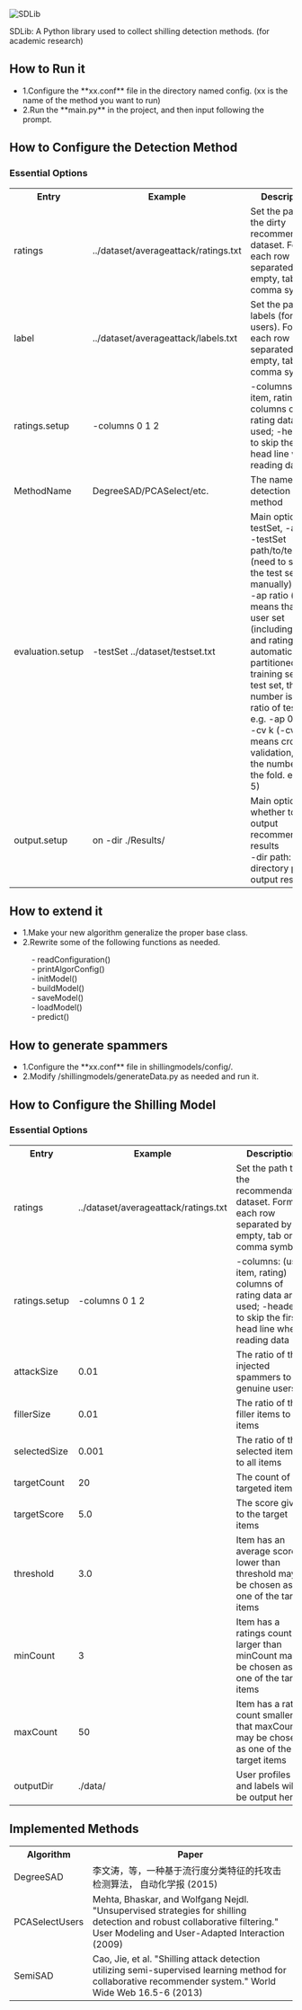 ![SDLib](http://i2.muimg.com/1949/a23f0509950f23f1.png)

SDLib: A Python library used to collect shilling detection methods. (for academic research)
<h2>How to Run it</h2>
<ul>
<li>1.Configure the **xx.conf** file in the directory named config. (xx is the name of the method you want to run)</li>
<li>2.Run the **main.py** in the project, and then input following the prompt.</li>
</ul>
<h2>How to Configure the Detection Method</h2>
<h3>Essential Options</h3>
<div>
 <table class="table table-hover table-bordered">
  <tr>
    <th width="12%" scope="col"> Entry</th>
    <th width="16%" class="conf" scope="col">Example</th>
    <th width="72%" class="conf" scope="col">Description</th>
  </tr>
  <tr>
    <td>ratings</td>
    <td>../dataset/averageattack/ratings.txt</td>
    <td>Set the path to the dirty recommendation dataset. Format: each row separated by empty, tab or comma symbol. </td>
  </tr>
 <tr>
    <td>label</td>
    <td>../dataset/averageattack/labels.txt</td>
    <td>Set the path to labels (for users). Format: each row separated by empty, tab or comma symbol. </td>
  </tr>
  <tr>
    <td scope="row">ratings.setup</td>
    <td>-columns 0 1 2</td>
    <td>-columns: (user, item, rating) columns of rating data are used;
      -header: to skip the first head line when reading data<br>
    </td>
  </tr>

  <tr>
    <td scope="row">MethodName</td>
    <td>DegreeSAD/PCASelect/etc.</td>
    <td>The name of the detection method<br>
    </td>
  </tr>
  <tr>
    <td scope="row">evaluation.setup</td>
    <td>-testSet ../dataset/testset.txt</td>
    <td>Main option: -testSet, -ap, -cv <br>
      -testSet path/to/test/file   (need to specify the test set manually)<br>
      -ap ratio   (ap means that the user set (including items and ratings) are automatically partitioned into training set and test set, the number is the ratio of test set. e.g. -ap 0.2)<br>
      -cv k   (-cv means cross validation, k is the number of the fold. e.g. -cv 5)<br>
     </td>
  </tr>

  <tr>
    <td scope="row">output.setup</td>
    <td>on -dir ./Results/</td>
    <td>Main option: whether to output recommendation results<br>
      -dir path: the directory path of output results.
       </td>
  </tr>
  </table>
</div>



<h2>How to extend it</h2>
<ul>
<li>1.Make your new algorithm generalize the proper base class.</li>
<li>2.Rewrite some of the following functions as needed.</li>
</ul>
 &nbsp;&nbsp;&nbsp;&nbsp;&nbsp;&nbsp;&nbsp;&nbsp;&nbsp;&nbsp;- readConfiguration()<br>
 &nbsp;&nbsp;&nbsp;&nbsp;&nbsp;&nbsp;&nbsp;&nbsp;&nbsp;&nbsp;- printAlgorConfig()<br>
 &nbsp;&nbsp;&nbsp;&nbsp;&nbsp;&nbsp;&nbsp;&nbsp;&nbsp;&nbsp;- initModel()<br>
 &nbsp;&nbsp;&nbsp;&nbsp;&nbsp;&nbsp;&nbsp;&nbsp;&nbsp;&nbsp;- buildModel()<br>
 &nbsp;&nbsp;&nbsp;&nbsp;&nbsp;&nbsp;&nbsp;&nbsp;&nbsp;&nbsp;- saveModel()<br>
 &nbsp;&nbsp;&nbsp;&nbsp;&nbsp;&nbsp;&nbsp;&nbsp;&nbsp;&nbsp;- loadModel()<br>
 &nbsp;&nbsp;&nbsp;&nbsp;&nbsp;&nbsp;&nbsp;&nbsp;&nbsp;&nbsp;- predict()<br>

 <h2>How to generate spammers</h2>
<ul>
<li>1.Configure the **xx.conf** file in shillingmodels/config/. </li>
<li>2.Modify /shillingmodels/generateData.py as needed and run it.</li>
</ul>

<h2>How to Configure the Shilling Model</h2>
<h3>Essential Options</h3>
<div>
 <table class="table table-hover table-bordered">

  <tr>
    <th width="12%" scope="col"> Entry</th>
    <th width="16%" class="conf" scope="col">Example</th>
    <th width="72%" class="conf" scope="col">Description</th>
  </tr>
   <tr>
    <td>ratings</td>
    <td>../dataset/averageattack/ratings.txt</td>
    <td>Set the path to the recommendation dataset. Format: each row separated by empty, tab or comma symbol. </td>
  </tr>
  <tr>
    <td scope="row">ratings.setup</td>
    <td>-columns 0 1 2</td>
    <td>-columns: (user, item, rating) columns of rating data are used;
      -header: to skip the first head line when reading data<br>
    </td>
  </tr>
  <tr>
    <td>attackSize</td>
    <td>0.01</td>
    <td>The ratio of the injected spammers to genuine users</td>
  </tr>
 <tr>
    <td>fillerSize</td>
    <td>0.01</td>
    <td>The ratio of the filler items to all items </td>
  </tr>
 <tr>
    <td>selectedSize</td>
    <td>0.001</td>
    <td>The ratio of the selected items to all items </td>
 </tr>
   <tr>
    <td>targetCount</td>
    <td>20</td>
    <td>The count of the targeted items </td>
  </tr>

   <tr>
    <td>targetScore</td>
    <td>5.0</td>
    <td>The score given to the target items</td>
  </tr>
  <tr>
    <td>threshold</td>
    <td>3.0</td>
    <td>Item has an average score lower than threshold may be chosen as one of the target items</td>
  </tr>

  <tr>
    <td>minCount</td>
    <td>3</td>
    <td>Item has a ratings count larger than minCount may be chosen as one of the target items</td>
  </tr>

  <tr>
    <td>maxCount</td>
    <td>50</td>
    <td>Item has a rating count smaller that maxCount may be chosen as one of the target items</td>
  </tr>

  <tr>
    <td scope="row">outputDir</td>
    <td>./data/</td>
    <td> User profiles and labels will be output here     </td>
  </tr>
  </table>
</div>

<h2>Implemented Methods</h2>

<div>
 <table class="table table-hover table-bordered">
  <tr>
		<th>Algorithm</th>
		<th>Paper</th>
  </tr>

  <tr>
	<td scope="row">DegreeSAD</td>
    <td>李文涛，等，一种基于流行度分类特征的托攻击检测算法， 自动化学报 (2015)<br></td>
  </tr>
    <tr>
	<td scope="row">PCASelectUsers</td>
    <td>Mehta, Bhaskar, and Wolfgang Nejdl. "Unsupervised strategies for shilling detection and robust collaborative filtering." User Modeling and User-Adapted Interaction (2009)<br></td>
  </tr>
  <tr>
	<td scope="row">SemiSAD</td>
    <td>Cao, Jie, et al. "Shilling attack detection utilizing semi-supervised learning method for collaborative recommender system." World Wide Web 16.5-6 (2013)<br></td>
  </tr>

  </table>
</div>

